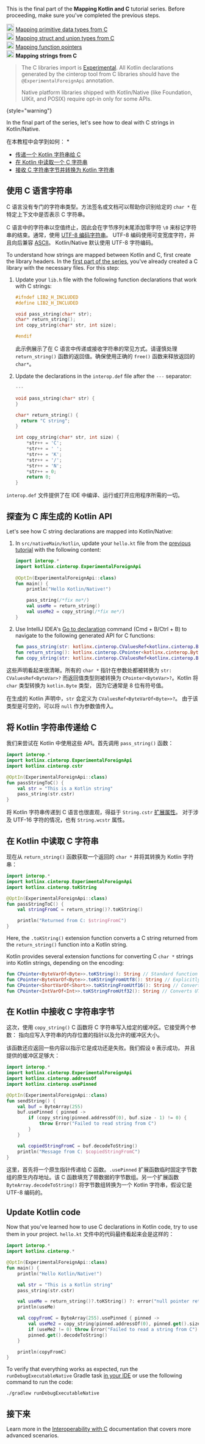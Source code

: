 [//]: # (title: 映射来自 C 语言的字符串——教程)

<tldr>
    <p>This is the final part of the <strong>Mapping Kotlin and C</strong> tutorial series. Before proceeding, make sure you've completed the previous steps.</p>
    <p><img src="icon-1-done.svg" width="20" alt="First step"/> <a href="mapping-primitive-data-types-from-c.md">Mapping primitive data types from C</a><br/>
        <img src="icon-2-done.svg" width="20" alt="Second step"/> <a href="mapping-struct-union-types-from-c.md">Mapping struct and union types from C</a><br/>
      <img src="icon-3-done.svg" width="20" alt="Third step"/> <a href="mapping-function-pointers-from-c.md">Mapping function pointers</a><br/>
      <img src="icon-4.svg" width="20" alt="Fourth step"/> <strong>Mapping strings from C</strong><br/>
    </p>
</tldr>

> The C libraries import is [Experimental](components-stability.md#stability-levels-explained). All Kotlin declarations
> generated by the cinterop tool from C libraries should have the `@ExperimentalForeignApi` annotation.
>
> Native platform libraries shipped with Kotlin/Native (like Foundation, UIKit, and POSIX)
> require opt-in only for some APIs.
>
{style="warning"}
 
In the final part of the series, let's see how to deal with C strings in Kotlin/Native.

在本教程中会学到如何：
* 
* [传递一个 Kotlin 字符串给 C](#将-kotlin-字符串传递给-c)
* [在 Kotlin 中读取一个 C 字符串](#在-kotlin-中读取-c-字符串)
* [接收 C 字符串字节并转换为 Kotlin 字符串](#在-kotlin-中接收-c-字符串字节)

## 使用 C 语言字符串

C 语言没有专门的字符串类型。方法签名或文档可以帮助你识别<!--
-->给定的 `char *` 在特定上下文中是否表示 C 字符串。

C 语言中的字符串以空值终止，因此会在字节序列末尾添加零字符 `\0`
来标记字符串的结束。通常，使用 [UTF-8 编码字符串](https://en.wikipedia.org/wiki/UTF-8)。
UTF-8 编码使用可变宽度字符，并且向后兼容 [ASCII](https://en.wikipedia.org/wiki/ASCII)。
Kotlin/Native 默认使用 UTF-8 字符编码。

To understand how strings are mapped between Kotlin and C, first create the library headers.
In the [first part of the series](mapping-primitive-data-types-from-c.md), you've already created a C library with the
necessary files. For this step:

1. Update your `lib.h` file with the following function declarations that work with C strings:

   ```c
   #ifndef LIB2_H_INCLUDED
   #define LIB2_H_INCLUDED
   
   void pass_string(char* str);
   char* return_string();
   int copy_string(char* str, int size);
   
   #endif
   ```

   此示例展示了在 C 语言中传递或接收字符串的常见方式。请谨慎处理
   `return_string()` 函数的返回值。确保使用正确的 `free()` 函数来释放返回的 `char*`。

2. Update the declarations in the `interop.def` file after the `---` separator:

   ```c
   ---
   
   void pass_string(char* str) {
   }
   
   char* return_string() {
     return "C string";
   }
   
   int copy_string(char* str, int size) {
       *str++ = 'C';
       *str++ = ' ';
       *str++ = 'K';
       *str++ = '/';
       *str++ = 'N';
       *str++ = 0;
       return 0;
   }
   ```

`interop.def` 文件提供了在 IDE 中编译、运行或打开应用程序所需的一切。

## 探查为 C 库生成的 Kotlin API

Let's see how C string declarations are mapped into Kotlin/Native:

1. In `src/nativeMain/kotlin`, update your `hello.kt` file from the [previous tutorial](mapping-function-pointers-from-c.md)
   with the following content:

   ```kotlin
   import interop.*
   import kotlinx.cinterop.ExperimentalForeignApi
  
   @OptIn(ExperimentalForeignApi::class)
   fun main() {
       println("Hello Kotlin/Native!")

       pass_string(/*fix me*/)
       val useMe = return_string()
       val useMe2 = copy_string(/*fix me*/)
   }
   ```

2. Use IntelliJ IDEA's [Go to declaration](https://www.jetbrains.com/help/rider/Navigation_and_Search__Go_to_Declaration.html)
   command (<shortcut>Cmd + B</shortcut>/<shortcut>Ctrl + B</shortcut>) to navigate to the following generated API for C
   functions:

   ```kotlin
   fun pass_string(str: kotlinx.cinterop.CValuesRef<kotlinx.cinterop.ByteVarOf<kotlin.Byte> /* from: kotlinx.cinterop.ByteVar */>?)
   fun return_string(): kotlinx.cinterop.CPointer<kotlinx.cinterop.ByteVarOf<kotlin.Byte> /* from: kotlinx.cinterop.ByteVar */>?
   fun copy_string(str: kotlinx.cinterop.CValuesRef<kotlinx.cinterop.ByteVarOf<kotlin.Byte> /* from: kotlinx.cinterop.ByteVar */>?, size: kotlin.Int): kotlin.Int
   ```

这些声明看起来很清晰。所有的 `char *` 指针在参数处都被转换为 `str: CValuesRef<ByteVar>?`
而返回值类型则被转换为 `CPointer<ByteVar>?`。Kotlin 将 `char` 类型转换为 `kotlin.Byte` 类型，
因为它通常是 8 位有符号值。

在生成的 Kotlin 声明中，`str` 会定义为 `CValuesRef<ByteVarOf<Byte>>?`。
由于该类型是可空的，可以将 `null` 作为参数值传入。

## 将 Kotlin 字符串传递给 C

我们来尝试在 Kotlin 中使用这些 API。首先调用 `pass_string()` 函数：

```kotlin
import interop.*
import kotlinx.cinterop.ExperimentalForeignApi
import kotlinx.cinterop.cstr

@OptIn(ExperimentalForeignApi::class)
fun passStringToC() {
    val str = "This is a Kotlin string"
    pass_string(str.cstr)
}
```

将 Kotlin 字符串传递到 C 语言也很直观，得益于 `String.cstr` [扩展属性](extensions.md#扩展属性)。
对于涉及 UTF-16 字符的情况，也有 `String.wcstr` 属性。

## 在 Kotlin 中读取 C 字符串

现在从 `return_string()` 函数获取一个返回的 `char *` 并将其转换为 Kotlin 字符串：

```kotlin
import interop.*
import kotlinx.cinterop.ExperimentalForeignApi
import kotlinx.cinterop.toKString

@OptIn(ExperimentalForeignApi::class)
fun passStringToC() {
    val stringFromC = return_string()?.toKString()

    println("Returned from C: $stringFromC")
}
```

Here, the `.toKString()` extension function converts a C string returned from the `return_string()` function
into a Kotlin string.

Kotlin provides several extension functions for converting C `char *` strings into Kotlin strings,
depending on the encoding:

```kotlin
fun CPointer<ByteVarOf<Byte>>.toKString(): String // Standard function for UTF-8 strings
fun CPointer<ByteVarOf<Byte>>.toKStringFromUtf8(): String // Explicitly converts UTF-8 strings
fun CPointer<ShortVarOf<Short>>.toKStringFromUtf16(): String // Converts UTF-16 encoded strings
fun CPointer<IntVarOf<Int>>.toKStringFromUtf32(): String // Converts UTF-32 encoded strings
```

## 在 Kotlin 中接收 C 字符串字节

这次，使用 `copy_string()` C 函数将 C 字符串写入给定的缓冲区。它接受两个参数：
指向应写入字符串的内存位置的指针以及允许的缓冲区大小。

该函数还应返回一些内容以指示它是成功还是失败。我们假设 `0` 表示成功，
并且提供的缓冲区足够大：

```kotlin
import interop.*
import kotlinx.cinterop.ExperimentalForeignApi
import kotlinx.cinterop.addressOf
import kotlinx.cinterop.usePinned

@OptIn(ExperimentalForeignApi::class)
fun sendString() {
    val buf = ByteArray(255)
    buf.usePinned { pinned ->
        if (copy_string(pinned.addressOf(0), buf.size - 1) != 0) {
            throw Error("Failed to read string from C")
        }
    }

    val copiedStringFromC = buf.decodeToString()
    println("Message from C: $copiedStringFromC")
}
```

这里，首先将一个原生指针传递给 C 函数。`.usePinned` 扩展函数临时<!--
-->固定字节数组的原生内存地址。该 C 函数填充了带数据的字节数组。另一个扩展<!--
-->函数 `ByteArray.decodeToString()` 将字节数组转换为一个 Kotlin 字符串，假设它是 UTF-8 编码的。 

## Update Kotlin code

Now that you've learned how to use C declarations in Kotlin code, try to use them in your project.
`hello.kt` 文件中的代码最终看起来会是这样的：
 
```kotlin
import interop.*
import kotlinx.cinterop.*

@OptIn(ExperimentalForeignApi::class)
fun main() {
    println("Hello Kotlin/Native!")

    val str = "This is a Kotlin string"
    pass_string(str.cstr)

    val useMe = return_string()?.toKString() ?: error("null pointer returned")
    println(useMe)

    val copyFromC = ByteArray(255).usePinned { pinned ->
        val useMe2 = copy_string(pinned.addressOf(0), pinned.get().size - 1)
        if (useMe2 != 0) throw Error("Failed to read a string from C")
        pinned.get().decodeToString()
    }

    println(copyFromC)
}
```

To verify that everything works as expected, run the `runDebugExecutableNative` Gradle task [in your IDE](native-get-started.md)
or use the following command to run the code:

```bash
./gradlew runDebugExecutableNative
```

## 接下来

Learn more in the [Interoperability with C](native-c-interop.md) documentation that covers more advanced scenarios.